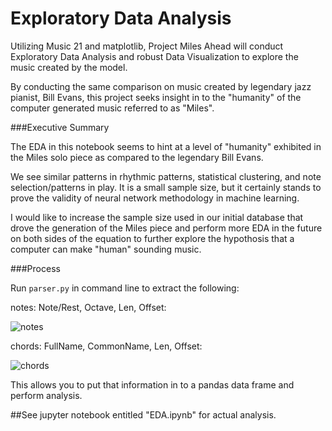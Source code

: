 # Exploratory Data Analysis

Utilizing Music 21 and matplotlib, Project Miles Ahead will conduct Exploratory Data Analysis and robust Data Visualization to explore the music created by the model.  

By conducting the same comparison on music created by legendary jazz pianist, Bill Evans, this project seeks insight in to the "humanity" of the computer generated music referred to as "Miles".

###Executive Summary

The EDA in this notebook seems to hint at a level of "humanity" exhibited in the Miles solo piece as compared to the legendary Bill Evans.

We see similar patterns in rhythmic patterns, statistical clustering, and note selection/patterns in play. It is a small sample size, but it certainly stands to prove the validity of neural network methodology in machine learning.

I would like to increase the sample size used in our initial database that drove the generation of the Miles piece and perform more EDA in the future on both sides of the equation to further explore the hypothosis that a computer can make "human" sounding music.

###Process

Run `parser.py` in command line to extract the following:

notes: Note/Rest, Octave, Len, Offset:

![notes](https://github.com/Mithers/Portfolio/blob/master/Project%20Miles%20Ahead/Assets/notes.png)

chords: FullName, CommonName, Len, Offset:

![chords](https://github.com/Mithers/Portfolio/blob/master/Project%20Miles%20Ahead/Assets/chords.png)

This allows you to put that information in to a pandas data frame and perform analysis.

##See jupyter notebook entitled "EDA.ipynb" for actual analysis.